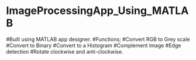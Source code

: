 # ImageProcessingApp_Using_MATLAB
#Built using MATLAB app designer.
#Functions;
  #Convert RGB to Grey scale
  #Convert to Binary 
  #Convert to a Histogram
  #Complement Image
  #Edge detection
  #Rotate clockwise and anti-clockwise.
